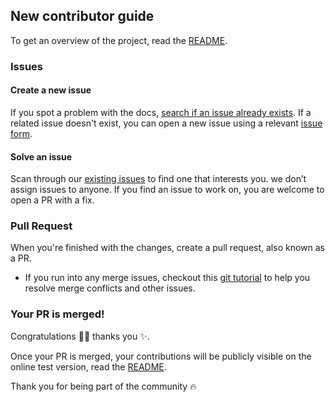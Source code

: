 ## New contributor guide

To get an overview of the project, read the [README](README.md).

### Issues

#### Create a new issue

If you spot a problem with the docs, [search if an issue already exists](https://github.com/Zakarialabib/Mystock-Laravel-Livewire-alpine-tailwind-Inventory-Pos/issues). If a related issue doesn't exist, you can open a new issue using a relevant [issue form](https://github.com/Zakarialabib/Mystock-Laravel-Livewire-alpine-tailwind-Inventory-Pos/issues/new/choose). 

#### Solve an issue

Scan through our [existing issues](https://github.com/Zakarialabib/Mystock-Laravel-Livewire-alpine-tailwind-Inventory-Pos/issues) to find one that interests you. we don’t assign issues to anyone. If you find an issue to work on, you are welcome to open a PR with a fix.

### Pull Request

When you're finished with the changes, create a pull request, also known as a PR.
- If you run into any merge issues, checkout this [git tutorial](https://github.com/skills/resolve-merge-conflicts) to help you resolve merge conflicts and other issues.

### Your PR is merged!

Congratulations :tada::tada: thanks you :sparkles:. 

Once your PR is merged, your contributions will be publicly visible on the online test version, read the [README](README.md).

Thank you for being part of the community 🔥 
